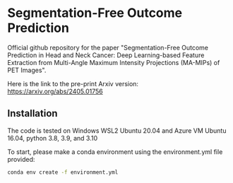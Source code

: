 # Segmentation-Free Outcome Prediction
Official github repository for the paper "Segmentation-Free Outcome Prediction in Head and Neck Cancer: Deep Learning-based Feature Extraction from Multi-Angle Maximum Intensity Projections (MA-MIPs) of PET Images". 

Here is the link to the pre-print Arxiv version: https://arxiv.org/abs/2405.01756

## Installation
The code is tested on Windows WSL2 Ubuntu 20.04 and Azure VM Ubuntu 16.04, python 3.8, 3.9, and 3.10

To start, please make a conda environment using the environment.yml file provided:
```bash
conda env create -f environment.yml
```
